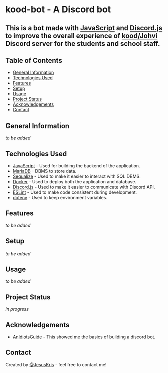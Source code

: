 <!-- ctrl + shift + v to preview -->
# kood-bot - A Discord bot


## This is a bot made with [JavaScript](https://www.javascript.com/) and [Discord.js](https://www.npmjs.com/package/discord.js) to improve the overall experience of [kood/Johvi](https://kood.tech/) Discord server for the students and school staff.


## Table of Contents
* [General Information](#general-information)
* [Technologies Used](#technologies-used)
* [Features](#features)
* [Setup](#setup)
* [Usage](#usage)
* [Project Status](#project-status)
* [Acknowledgements](#acknowledgements)
* [Contact](#contact)


## General Information
<!-- - Provide general information about your project here.
- What problem does it (intend to) solve?
- What is the purpose of your project?
- Why did you undertake it? -->

_to be added_


## Technologies Used
- [JavaScript](https://www.javascript.com/) - Used for building the backend of the application.
- [MariaDB](https://mariadb.org/) - DBMS to store data.
- [Sequalize](https://www.npmjs.com/package/sequelize) - Used to make it easier to interact with SQL DBMS.
- [Docker](https://www.docker.com/) - Used to deploy both the application and database.
- [Discord.js](https://www.npmjs.com/package/discord.js) - Used to make it easier to communicate with Discord API.
- [ESLint](https://www.npmjs.com/package/eslint) - Used to make code consistent during development.
- [dotenv](https://www.npmjs.com/package/dotenv) - Used to keep environment variables.


## Features
_to be added_


## Setup
<!-- What are the project requirements/dependencies? Where are they listed? A requirements.txt or a Pipfile.lock file perhaps? Where is it located?

Proceed to describe how to install / setup one's local environment / get started with the project. -->
_to be added_


## Usage
<!-- How does one go about using it?
Provide various use cases and code examples here. -->

_to be added_


## Project Status
_in progress_


## Acknowledgements
- [AnIdiotsGuide](https://github.com/AnIdiotsGuide/guidebot) - This showed me the basics of building a discord bot.


## Contact
Created by [@JesusKris](https://github.com/JesusKris) - feel free to contact me!